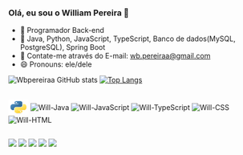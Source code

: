 ### Olá, eu sou o William Pereira 👋


- 🔭 Programador Back-end
- 🌱 Java, Python, JavaScript, TypeScript, Banco de dados(MySQL, PostgreSQL), Spring Boot
- 💬 Contate-me através do E-mail: wb.pereiraa@gmail.com
- 😄 Pronouns: ele/dele

![Wbpereiraa GitHub stats](https://github-readme-stats-sigma-five.vercel.app/api?username=wbpereiraa&show_icons=true&theme=dracula)
[![Top Langs](https://github-readme-stats-sigma-five.vercel.app/api/top-langs/?username=wbpereiraa&hide_progress=true&show_icons=true&theme=dracula)](https://github.com/wbpereiraa/github-readme-stats)

<div style="display: inline_block"><br>
   <img align="center" alt="Will-Py" height="30" width="40" src="https://raw.githubusercontent.com/devicons/devicon/master/icons/python/python-original.svg">
   <img align="center" alt="Will-Java" height="30" width="40" src="https://cdn.jsdelivr.net/gh/devicons/devicon/icons/java/java-original-wordmark.svg" />
   <img align="center" alt="Will-JavaScript" height="30" width="40" src="https://cdn.jsdelivr.net/gh/devicons/devicon@latest/icons/javascript/javascript-original.svg" />
   <img align="center" alt="Will-TypeScript" height="30" width="40" src="https://cdn.jsdelivr.net/gh/devicons/devicon@latest/icons/typescript/typescript-original.svg" />
   <img align="center" alt="Will-CSS" height="30" width="40" src="https://cdn.jsdelivr.net/gh/devicons/devicon@latest/icons/css3/css3-original.svg" />
   <img align="center" alt="Will-HTML" height="30" width="40" src="https://cdn.jsdelivr.net/gh/devicons/devicon@latest/icons/html5/html5-original.svg" />
</div>

 ##
 
<div> 
  <a href="https://instagram.com/wb.pereira" target="_blank"><img src="https://img.shields.io/badge/-Instagram-%23E4405F?style=for-the-badge&logo=instagram&logoColor=white" target="_blank"></a>
 <a href="https://discord.gg/q8hyqv6geh" target="_blank"><img src="https://img.shields.io/badge/Discord-7289DA?style=for-the-badge&logo=discord&logoColor=white" target="_blank"></a> 
  <a href = "mailto:wb.pereiraa@gmail.com"><img src="https://img.shields.io/badge/-Gmail-%23333?style=for-the-badge&logo=gmail&logoColor=white" target="_blank"></a>
  <a href="https://www.linkedin.com/in/william-barbosa-3431a290" target="_blank"><img src="https://img.shields.io/badge/-LinkedIn-%230077B5?style=for-the-badge&logo=linkedin&logoColor=white" target="_blank"></a> 
  <a href="https://web.dio.me/users/wb_pereiraa?tab=skills" target="_blank"><img src="https://img.shields.io/badge/-Meu perfil DIO-%230077B?style=for-the-badge&logo=&logoColor=white" target="_blank"></a> 
</div>
